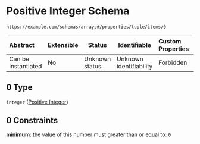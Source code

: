 # Positive Integer Schema

```txt
https://example.com/schemas/arrays#/properties/tuple/items/0
```




| Abstract            | Extensible | Status         | Identifiable            | Custom Properties | Additional Properties | Access Restrictions | Defined In                                                                             |
| :------------------ | ---------- | -------------- | ----------------------- | :---------------- | --------------------- | ------------------- | -------------------------------------------------------------------------------------- |
| Can be instantiated | No         | Unknown status | Unknown identifiability | Forbidden         | Allowed               | none                | [arrays.schema.json\*](../generated-schemas/arrays.schema.json "open original schema") |

## 0 Type

`integer` ([Positive Integer](arrays-properties-tuple-items-positive-integer.md))

## 0 Constraints

**minimum**: the value of this number must greater than or equal to: `0`
